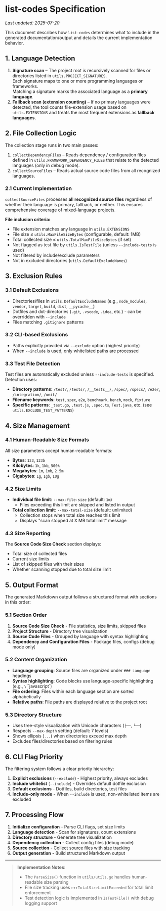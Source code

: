 # list-codes Specification

_Last updated: 2025-07-20_

This document describes how `list-codes` determines what to include in the generated documentation/output and details the current implementation behavior.

## 1. Language Detection

1. **Signature scan** – The project root is recursively scanned for files or directories listed in `utils.PROJECT_SIGNATURES`.  
   Each signature maps to one or more programming languages or frameworks.  
   Matching a signature marks the associated language as a **primary language**.
2. **Fallback scan (extension counting)** – If no primary languages were detected, the tool counts file-extension usage based on `utils.EXTENSIONS` and treats the most frequent extensions as **fallback languages**.

## 2. File Collection Logic

The collection stage runs in two main passes:

1. `collectDependencyFiles` – Reads dependency / configuration files defined in `utils.FRAMEWORK_DEPENDENCY_FILES` that relate to the detected languages (only in debug mode).
2. `collectSourceFiles` – Reads actual source code files from all recognized languages.

### 2.1 Current Implementation

`collectSourceFiles` processes **all recognized source files** regardless of whether their language is primary, fallback, or neither. This ensures comprehensive coverage of mixed-language projects.

**File inclusion criteria:**
* File extension matches any language in `utils.EXTENSIONS`
* File size ≤ `utils.MaxFileSizeBytes` (configurable, default: 1MB)
* Total collected size ≤ `utils.TotalMaxFileSizeBytes` (if set)
* Not flagged as test file by `utils.IsTestFile` (unless `--include-tests` is used)
* Not filtered by include/exclude parameters
* Not in excluded directories (`utils.DefaultExcludeNames`)

## 3. Exclusion Rules

### 3.1 Default Exclusions
* Directories/files in `utils.DefaultExcludeNames` (e.g., `node_modules`, `vendor`, `target`, `build`, `dist`, `__pycache__`)
* Dotfiles and dot-directories (`.git`, `.vscode`, `.idea`, etc.) - can be overridden with `--include`
* Files matching `.gitignore` patterns

### 3.2 CLI-based Exclusions
* Paths explicitly provided via `--exclude` option (highest priority)
* When `--include` is used, only whitelisted paths are processed

### 3.3 Test File Detection
Test files are automatically excluded unless `--include-tests` is specified. Detection uses:
* **Directory patterns**: `/test/`, `/tests/`, `/__tests__/`, `/spec/`, `/specs/`, `/e2e/`, `/integration/`, `/unit/`
* **Filename keywords**: `test`, `spec`, `e2e`, `benchmark`, `bench`, `mock`, `fixture`
* **Specific patterns**: `_test.go`, `.test.js`, `.spec.ts`, `Test.java`, etc. (see `utils.EXCLUDE_TEST_PATTERNS`)

## 4. Size Management

### 4.1 Human-Readable Size Formats
All size parameters accept human-readable formats:
* **Bytes**: `123`, `123b`
* **Kilobytes**: `1k`, `1kb`, `500k`
* **Megabytes**: `1m`, `1mb`, `2.5m`
* **Gigabytes**: `1g`, `1gb`, `10g`

### 4.2 Size Limits
* **Individual file limit**: `--max-file-size` (default: `1m`)
  - Files exceeding this limit are skipped and listed in output
* **Total collection limit**: `--max-total-size` (default: unlimited)
  - Collection stops when total size reaches this limit
  - Displays "scan stopped at X MB total limit" message

### 4.3 Size Reporting
The **Source Code Size Check** section displays:
* Total size of collected files
* Current size limits
* List of skipped files with their sizes
* Whether scanning stopped due to total size limit

## 5. Output Format

The generated Markdown output follows a structured format with sections in this order:

### 5.1 Section Order
1. **Source Code Size Check** - File statistics, size limits, skipped files
2. **Project Structure** - Directory tree visualization
3. **Source Code Files** - Grouped by language with syntax highlighting
4. **Dependency and Configuration Files** - Package files, configs (debug mode only)

### 5.2 Content Organization
* **Language grouping**: Source files are organized under `### Language` headings
* **Syntax highlighting**: Code blocks use language-specific highlighting (e.g., `\`\`\`javascript`)
* **File ordering**: Files within each language section are sorted alphabetically
* **Relative paths**: File paths are displayed relative to the project root

### 5.3 Directory Structure
* Uses tree-style visualization with Unicode characters (`├──`, `└──`)
* Respects `--max-depth` setting (default: 7 levels)
* Shows ellipsis (`...`) when directories exceed max depth
* Excludes files/directories based on filtering rules

## 6. CLI Flag Priority

The filtering system follows a clear priority hierarchy:

1. **Explicit exclusions** (`--exclude`) - Highest priority, always excludes
2. **Include whitelist** (`--include`) - Overrides default dotfile exclusion
3. **Default exclusions** - Dotfiles, build directories, test files
4. **Include-only mode** - When `--include` is used, non-whitelisted items are excluded

## 7. Processing Flow

1. **Initialize configuration** - Parse CLI flags, set size limits
2. **Language detection** - Scan for signatures, count extensions
3. **Directory structure** - Generate tree visualization
4. **Dependency collection** - Collect config files (debug mode)
5. **Source collection** - Collect source files with size tracking
6. **Output generation** - Build structured Markdown output

---

> **Implementation Notes**: 
> - The `ParseSize()` function in `utils/utils.go` handles human-readable size parsing
> - File size tracking uses `errTotalSizeLimitExceeded` for total limit enforcement
> - Test detection logic is implemented in `IsTestFile()` with debug logging support 
